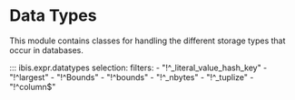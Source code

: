 # Data Types

This module contains classes for handling the different storage types that
occur in databases.

<!-- prettier-ignore-start -->
::: ibis.expr.datatypes
    selection:
      filters:
        - "!^_literal_value_hash_key"
        - "!^largest"
        - "!^Bounds"
        - "!^bounds"
        - "!^_nbytes"
        - "!^_tuplize"
        - "!^column$"
<!-- prettier-ignore-end -->
